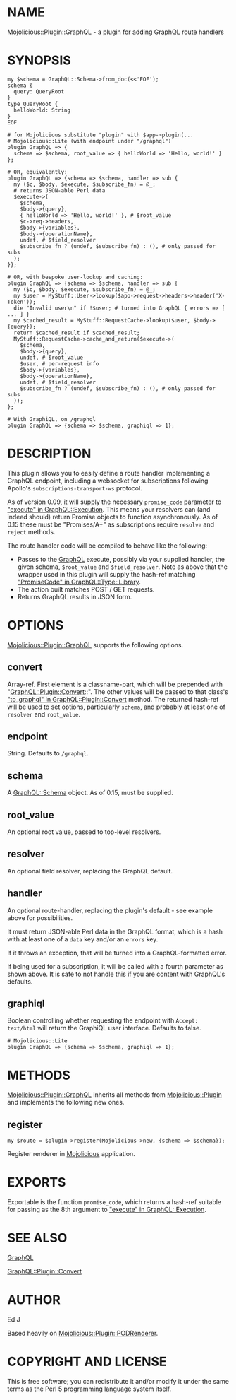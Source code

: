 # NAME

Mojolicious::Plugin::GraphQL - a plugin for adding GraphQL route handlers

# SYNOPSIS

    my $schema = GraphQL::Schema->from_doc(<<'EOF');
    schema {
      query: QueryRoot
    }
    type QueryRoot {
      helloWorld: String
    }
    EOF

    # for Mojolicious substitute "plugin" with $app->plugin(...
    # Mojolicious::Lite (with endpoint under "/graphql")
    plugin GraphQL => {
      schema => $schema, root_value => { helloWorld => 'Hello, world!' }
    };

    # OR, equivalently:
    plugin GraphQL => {schema => $schema, handler => sub {
      my ($c, $body, $execute, $subscribe_fn) = @_;
      # returns JSON-able Perl data
      $execute->(
        $schema,
        $body->{query},
        { helloWorld => 'Hello, world!' }, # $root_value
        $c->req->headers,
        $body->{variables},
        $body->{operationName},
        undef, # $field_resolver
        $subscribe_fn ? (undef, $subscribe_fn) : (), # only passed for subs
      );
    }};

    # OR, with bespoke user-lookup and caching:
    plugin GraphQL => {schema => $schema, handler => sub {
      my ($c, $body, $execute, $subscribe_fn) = @_;
      my $user = MyStuff::User->lookup($app->request->headers->header('X-Token'));
      die "Invalid user\n" if !$user; # turned into GraphQL { errors => [ ... ] }
      my $cached_result = MyStuff::RequestCache->lookup($user, $body->{query});
      return $cached_result if $cached_result;
      MyStuff::RequestCache->cache_and_return($execute->(
        $schema,
        $body->{query},
        undef, # $root_value
        $user, # per-request info
        $body->{variables},
        $body->{operationName},
        undef, # $field_resolver
        $subscribe_fn ? (undef, $subscribe_fn) : (), # only passed for subs
      ));
    };

    # With GraphiQL, on /graphql
    plugin GraphQL => {schema => $schema, graphiql => 1};

# DESCRIPTION

This plugin allows you to easily define a route handler implementing a
GraphQL endpoint, including a websocket for subscriptions following
Apollo's `subscriptions-transport-ws` protocol.

As of version 0.09, it will supply the necessary `promise_code`
parameter to ["execute" in GraphQL::Execution](https://metacpan.org/pod/GraphQL::Execution#execute). This means your resolvers
can (and indeed should) return Promise objects to function
asynchronously. As of 0.15 these must be "Promises/A+" as subscriptions
require `resolve` and `reject` methods.

The route handler code will be compiled to behave like the following:

- Passes to the [GraphQL](https://metacpan.org/pod/GraphQL) execute, possibly via your supplied handler,
the given schema, `$root_value` and `$field_resolver`. Note as above
that the wrapper used in this plugin will supply the hash-ref matching
["PromiseCode" in GraphQL::Type::Library](https://metacpan.org/pod/GraphQL::Type::Library#PromiseCode).
- The action built matches POST / GET requests.
- Returns GraphQL results in JSON form.

# OPTIONS

[Mojolicious::Plugin::GraphQL](https://metacpan.org/pod/Mojolicious::Plugin::GraphQL) supports the following options.

## convert

Array-ref. First element is a classname-part, which will be prepended with
"[GraphQL::Plugin::Convert](https://metacpan.org/pod/GraphQL::Plugin::Convert)::". The other values will be passed
to that class's ["to\_graphql" in GraphQL::Plugin::Convert](https://metacpan.org/pod/GraphQL::Plugin::Convert#to_graphql) method. The
returned hash-ref will be used to set options, particularly `schema`,
and probably at least one of `resolver` and `root_value`.

## endpoint

String. Defaults to `/graphql`.

## schema

A [GraphQL::Schema](https://metacpan.org/pod/GraphQL::Schema) object. As of 0.15, must be supplied.

## root\_value

An optional root value, passed to top-level resolvers.

## resolver

An optional field resolver, replacing the GraphQL default.

## handler

An optional route-handler, replacing the plugin's default - see example
above for possibilities.

It must return JSON-able Perl data in the GraphQL format, which is a hash
with at least one of a `data` key and/or an `errors` key.

If it throws an exception, that will be turned into a GraphQL-formatted
error.

If being used for a subscription, it will be called with a fourth
parameter as shown above. It is safe to not handle this if you are
content with GraphQL's defaults.

## graphiql

Boolean controlling whether requesting the endpoint with `Accept:
text/html` will return the GraphiQL user interface. Defaults to false.

    # Mojolicious::Lite
    plugin GraphQL => {schema => $schema, graphiql => 1};

# METHODS

[Mojolicious::Plugin::GraphQL](https://metacpan.org/pod/Mojolicious::Plugin::GraphQL) inherits all methods from
[Mojolicious::Plugin](https://metacpan.org/pod/Mojolicious::Plugin) and implements the following new ones.

## register

    my $route = $plugin->register(Mojolicious->new, {schema => $schema});

Register renderer in [Mojolicious](https://metacpan.org/pod/Mojolicious) application.

# EXPORTS

Exportable is the function `promise_code`, which returns a hash-ref
suitable for passing as the 8th argument to ["execute" in GraphQL::Execution](https://metacpan.org/pod/GraphQL::Execution#execute).

# SEE ALSO

[GraphQL](https://metacpan.org/pod/GraphQL)

[GraphQL::Plugin::Convert](https://metacpan.org/pod/GraphQL::Plugin::Convert)

# AUTHOR

Ed J

Based heavily on [Mojolicious::Plugin::PODRenderer](https://metacpan.org/pod/Mojolicious::Plugin::PODRenderer).

# COPYRIGHT AND LICENSE

This is free software; you can redistribute it and/or modify it under
the same terms as the Perl 5 programming language system itself.
